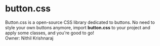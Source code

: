 # button.css

Button.css is a open-source CSS library dedicated to buttons. No need to style your own buttons anymore, import <b>button.css</b> to your project and apply some classes, and you're good to go!
</br>
Owner: Nithil Krishnaraj
